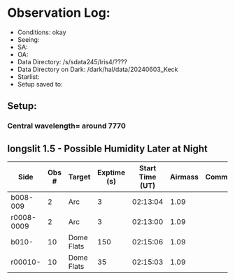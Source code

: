 # Observation Log:

* Conditions: okay
* Seeing: 
* SA: 
* OA: 
* Data Directory: /s/sdata245/lris4/????
* Data Directory on Dark: /dark/hal/data/20240603_Keck
* Starlist: 
* Setup saved to: 

## Setup: 

    
### Central wavelength= around 7770

## longslit 1.5 - Possible Humidity Later at Night
| Side | Obs #     | Target    | Exptime (s) | Start Time (UT) | Airmass | Comments                                                   |
|------|-----------|-----------|-------------|-----------------|---------|------------------------------------------------------------|
|b008-009|2|Arc        |3| 02:13:04|1.09||
|r0008-0009|2|Arc        |3| 02:13:00|1.09||
|b010-|10|Dome Flats| 150| 02:15:06|1.09||
|r00010-|10|Dome Flats| 35| 02:15:03|1.09||
